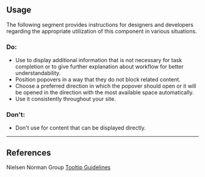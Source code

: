 <ComponentHeading name="Popover"></ComponentHeading>

<TableOfContents></TableOfContents>

## Usage

The following segment provides instructions for designers and developers regarding the appropriate utilization of this
component in various situations.

### Do:

- Use to display additional information that is not necessary for task completion or to give further explanation about
  workflow for better understandability.
- Position popovers in a way that they do not block related content.
- Choose a preferred direction in which the popover should open or it will be opened in the direction with the most
  available space automatically.
- Use it consistently throughout your site.

### Don't:

- Don't use for content that can be displayed directly.

---

## References

Nielsen Norman Group [Tooltip Guidelines](https://nngroup.com/articles/tooltip-guidelines)
